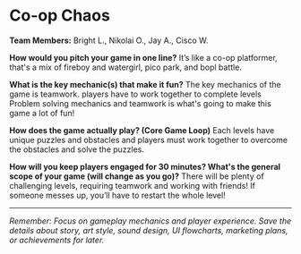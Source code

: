 # Co-op Chaos

**Team Members:** Bright L., Nikolai O., Jay A., Cisco W.

**How would you pitch your game in one line?**
It’s like a co-op platformer, that's a mix of fireboy and watergirl, pico park, and bopl battle.

**What is the key mechanic(s) that make it fun?**
The key mechanics of the game is teamwork. players have to work together to complete levels
Problem solving mechanics and teamwork is what's going to make this game a lot of fun!

**How does the game actually play? (Core Game Loop)**
Each levels have unique puzzles and obstacles and players must work together to overcome the obstacles and solve the puzzles. 

**How will you keep players engaged for 30 minutes? What's the general scope of your game (will change as you go)?**
There will be plenty of challenging levels, requiring teamwork and working with friends! If someone messes up, you’ll have to restart the whole level!


---
*Remember: Focus on gameplay mechanics and player experience. Save the details about story, art style, sound design, UI flowcharts, marketing plans, or achievements for later.*
